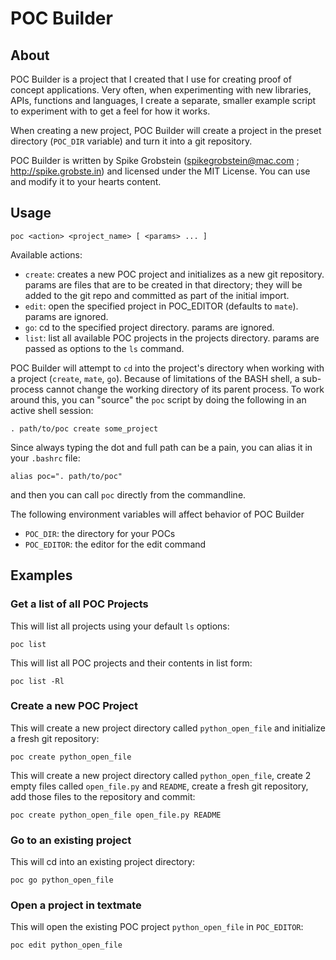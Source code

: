# POC Builder

## About

POC Builder is a project that I created that I use for creating proof of concept applications. Very often, when experimenting with new libraries, APIs, functions and languages, I create a separate, smaller example script to experiment with to get a feel for how it works.

When creating a new project, POC Builder will create a project in the preset directory (`POC_DIR` variable) and turn it into a git repository.

POC Builder is written by Spike Grobstein (spikegrobstein@mac.com ; http://spike.grobste.in) and licensed under the MIT License. You can use and modify it to your hearts content.

## Usage

    poc <action> <project_name> [ <params> ... ]
    
Available actions:

 * `create`: creates a new POC project and initializes as a new git repository. params are files that are to be created in that directory; they will be added to the git repo and committed as part of the initial import.
 * `edit`: open the specified project in POC_EDITOR (defaults to `mate`). params are ignored.
 * `go`: cd to the specified project directory. params are ignored.
 * `list`: list all available POC projects in the projects directory. params are passed as options to the `ls` command.
 
POC Builder will attempt to `cd` into the project's directory when working with a project (`create`, `mate`, `go`). Because of limitations of the BASH shell, a sub-process cannot change the working directory of its parent process. To work around this, you can "source" the `poc` script by doing the following in an active shell session:

    . path/to/poc create some_project
    
Since always typing the dot and full path can be a pain, you can alias it in your `.bashrc` file:

    alias poc=". path/to/poc"
    
and then you can call `poc` directly from the commandline.

The following environment variables will affect behavior of POC Builder

 * `POC_DIR`: the directory for your POCs
 * `POC_EDITOR`: the editor for the edit command
 
## Examples

### Get a list of all POC Projects

This will list all projects using your default `ls` options:

    poc list
    
This will list all POC projects and their contents in list form:

    poc list -Rl
      
### Create a new POC Project

This will create a new project directory called `python_open_file` and initialize a fresh git repository:

    poc create python_open_file

This will create a new project directory called `python_open_file`, create 2 empty files called `open_file.py` and `README`, create a fresh git repository, add those files to the repository and commit:

    poc create python_open_file open_file.py README
    
### Go to an existing project

This will cd into an existing project directory:

    poc go python_open_file
    
### Open a project in textmate

This will open the existing POC project `python_open_file` in `POC_EDITOR`:

    poc edit python_open_file
    
